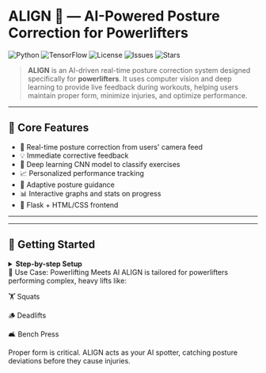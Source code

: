 
# ALIGN 💪 — AI-Powered Posture Correction for Powerlifters

![Python](https://img.shields.io/badge/Python-3.8%2B-blue)
![TensorFlow](https://img.shields.io/badge/TensorFlow-2.x-orange)
![License](https://img.shields.io/github/license/R-Durg4/align)
![Issues](https://img.shields.io/github/issues/R-Durg4/align)
![Stars](https://img.shields.io/github/stars/R-Durg4/align)

> **ALIGN** is an AI-driven real-time posture correction system designed specifically for **powerlifters**. It uses computer vision and deep learning to provide live feedback during workouts, helping users maintain proper form, minimize injuries, and optimize performance.

---

## 🧠 Core Features

- 🎥 Real-time posture correction from users' camera feed
- 💡 Immediate corrective feedback
- 🤖 Deep learning CNN model to classify exercises
- 📈 Personalized performance tracking
- 🧍 Adaptive posture guidance 
- 📊 Interactive graphs and stats on progress
- 🧰 Flask + HTML/CSS frontend

---

---

## 🚀 Getting Started

<details>
<summary><strong>Step-by-step Setup</strong></summary>

### 1. Clone the Repository
-Clone the repository
### 2. Set Project Directory
```bash
cd ALIGN
```
### 3. Set up the dependencies
Create a virtual environment venv and activate it
Install dependencies using 
```bash
pip install -r requirements.txt
```
### 4. Run the project 
```bash
python app.py
```

</details>
🎯 Use Case: Powerlifting Meets AI
ALIGN is tailored for powerlifters performing complex, heavy lifts like:

🏋️ Squats

🪵 Deadlifts

🛋️ Bench Press

Proper form is critical. ALIGN acts as your AI spotter, catching posture deviations before they cause injuries.



